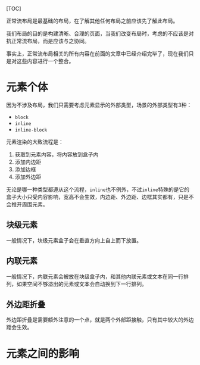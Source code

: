 [TOC]

正常流布局是最基础的布局，在了解其他任何布局之前应该先了解此布局。

我们布局的目的是构建清晰、合理的页面，当我们改变布局时，考虑的不应该是对抗正常流布局，而是应该与之协同。

事实上，正常流布局相关的所有内容在前面的文章中已经介绍完毕了，现在我们只是对这些内容进行一个整合。

# 元素个体
因为不涉及布局，我们只需要考虑元素显示的外部类型，场景的外部类型有3种：
- `block`
- `inline`
- `inline-block`

元素渲染的大致流程是：
1. 获取到元素内容，将内容放到盒子内
1. 添加内边距
1. 添加边框
1. 添加外边距

无论是哪一种类型都遵从这个流程，`inline`也不例外，不过`inline`特殊的是它的盒子大小只受内容影响，宽高不会生效，内边距、外边距、边框其实都有，只是不会推开周围元素。

## 块级元素
一般情况下，块级元素盒子会在垂直方向上自上而下放置。

## 内联元素
一般情况下，内联元素会被放在块级盒子内，和其他内联元素或文本在同一行排列，如果空间不够溢出的元素或文本会自动换到下一行排列。

## 外边距折叠
外边距折叠是需要额外注意的一个点，就是两个外部距接触，只有其中较大的外边距会生效。

# 元素之间的影响
